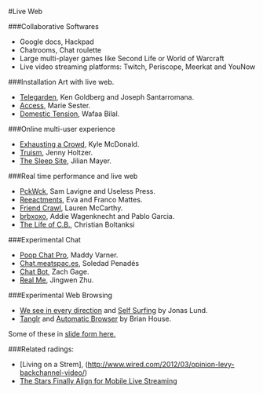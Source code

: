 #Live Web

###Collaborative Softwares
* Google docs, Hackpad
* Chatrooms, Chat roulette
* Large multi-player games like Second Life or World of Warcraft
* Live video streaming platforms: Twitch, Periscope, Meerkat and YouNow

###Installation Art with live web.

* [Telegarden](http://www.ieor.berkeley.edu/~goldberg/garden/Ars/), Ken Goldberg and Joseph Santarromana.
* [Access](http://www.sester.net/access/), Marie Sester.
* [Domestic Tension](http://wafaabilal.com/domestic-tension/), Wafaa Bilal.

###Online multi-user experience

* [Exhausting a Crowd](http://www.exhaustingacrowd.com/london), Kyle McDonald.  
* [Truism](http://www.medienkunstnetz.de/works/truisms/ ), Jenny Holtzer.
* [The Sleep Site](http://aplaceforonlinedreaming.com/), Jilian Mayer.

###Real time performance and live web

* [PckWck](http://www.pckwck.com/), Sam Lavigne and Useless Press.  
* [Reeactments](http://0100101110101101.org/reenactments/), Eva and Franco Mattes.
* [Friend Crawl](http://www.friendcrawl.net/), Lauren McCarthy.
* [brbxoxo](http://brbxoxo.com/), Addie Wagenknecht and Pablo Garcia.
* [The Life of C.B.](http://www.news.com.au/national/australian-david-walsh-gambles-on-artist-christian-boltanskis-life/story-e6frfkvr-1225803521408), Christian Boltanksi

###Experimental Chat

* [Poop Chat Pro](http://poopchat-pro.herokuapp.com/), Maddy Varner.  
* [Chat.meatspac.es](https://chat.meatspac.es/),  Soledad Penadés  
* [Chat Bot](http://stfj.net/SelfPortraitBot/), Zach Gage.  
* [Real Me](http://www.jingwen-zhu.com/real-me/), Jingwen Zhu.

###Experimental Web Browsing

* [We see in every direction](http://jonaslund.biz/works/we-see-in-every-direction/) and [Self Surfing](http://jonaslund.biz/works/selfsurfing/) by Jonas Lund.
* [Tanglr](http://brianhouse.net/works/tanglr/) and [Automatic Browser](http://brianhouse.net/works/automatic_browser/) by Brian House.


Some of these in [slide form here.](https://docs.google.com/presentation/d/1cW1TUh1TgIUZLNoAOnIWIsDj0v51Yh45-OyoDiQFJMI/edit#slide=id.g10f3018fcc_0_66)

###Related radings:
* [Living on a Strem], (http://www.wired.com/2012/03/opinion-levy-backchannel-video/)
* [The Stars Finally Align for Mobile Live Streaming](https://medium.com/@sgvc_/the-stars-finally-align-for-mobile-live-streaming-126bec84eb5c#.l3zvwx2qi)




